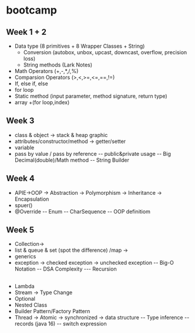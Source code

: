 # bootcamp


## Week 1 + 2
- Data type (8 primitives + 8 Wrapper Classes + String)
  - Conversion (autobox, unbox, upcast, downcast, overflow, precision loss)
  - String methods (Lark Notes)
- Math Operators (+,-,*,/,%)
- Comparsion Operators (>,<,>=,<=,==,!=)
- If, else if, else
- for loop 
- Static method (input parameter, method signature, return type) 
- array +(for loop,index)

## Week 3 
- class & object -> stack & heap graphic
- attributes/constructor/method -> getter/setter 
- variable
- pass by value / pass by reference
-- public&private usage
-- Big Decimal(double)/Math method
-- String Builder

## Week 4
- APIE->OOP
-> Abstraction
-> Polymorphism
-> Inheritance
-> Encapsulation
- spuer()
- @Override
-- Enum
-- CharSequence
-- OOP definitiom

## Week 5 
- Collection->
- list & queue & set (spot the difference)  /map 
->
- generics
- exception
-> checked exception
-> unchecked exception
-- Big-O Notation
-- DSA Complexity
--- Recursion

## 
- Lambda
- Stream 
-> Type Change
- Optional
- Nested Class
- Builder Pattern/Factory Pattern
- Thread
-> Atomic 
-> synchronized
-> data structure
-- Type inference
-- records (java 16)
-- switch expression
